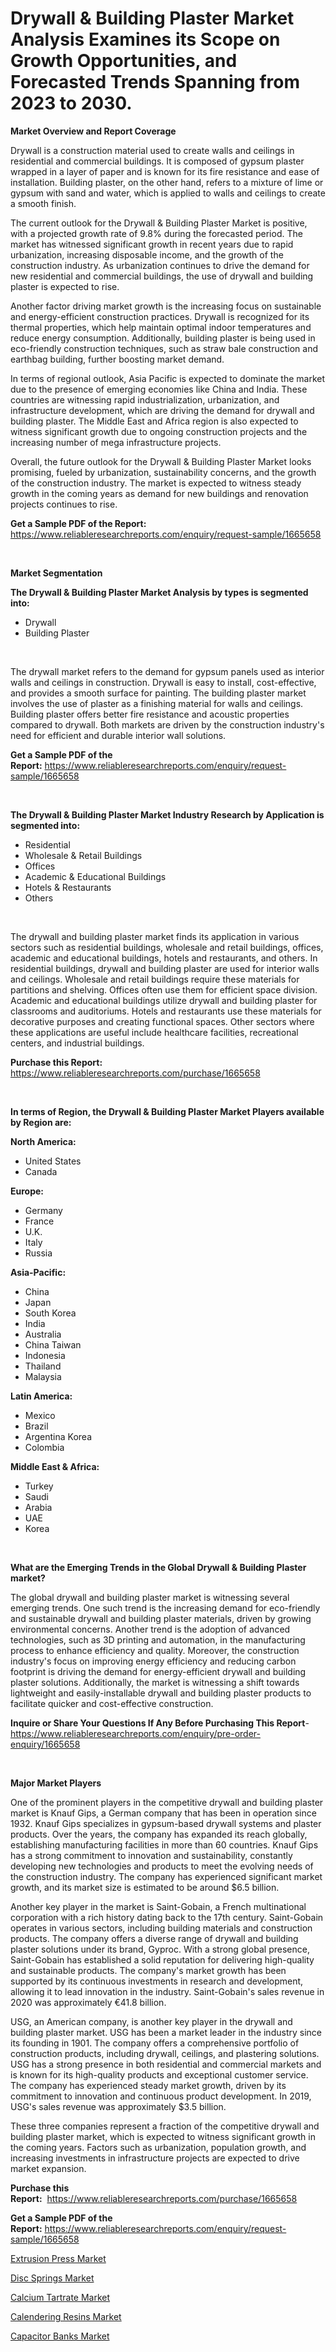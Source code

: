 <p><h1>Drywall & Building Plaster Market Analysis Examines its Scope on Growth Opportunities, and Forecasted Trends Spanning from 2023 to 2030.</h1></p><p><strong>Market Overview and Report Coverage</strong></p>
<p><p>Drywall is a construction material used to create walls and ceilings in residential and commercial buildings. It is composed of gypsum plaster wrapped in a layer of paper and is known for its fire resistance and ease of installation. Building plaster, on the other hand, refers to a mixture of lime or gypsum with sand and water, which is applied to walls and ceilings to create a smooth finish.</p><p>The current outlook for the Drywall & Building Plaster Market is positive, with a projected growth rate of 9.8% during the forecasted period. The market has witnessed significant growth in recent years due to rapid urbanization, increasing disposable income, and the growth of the construction industry. As urbanization continues to drive the demand for new residential and commercial buildings, the use of drywall and building plaster is expected to rise.</p><p>Another factor driving market growth is the increasing focus on sustainable and energy-efficient construction practices. Drywall is recognized for its thermal properties, which help maintain optimal indoor temperatures and reduce energy consumption. Additionally, building plaster is being used in eco-friendly construction techniques, such as straw bale construction and earthbag building, further boosting market demand.</p><p>In terms of regional outlook, Asia Pacific is expected to dominate the market due to the presence of emerging economies like China and India. These countries are witnessing rapid industrialization, urbanization, and infrastructure development, which are driving the demand for drywall and building plaster. The Middle East and Africa region is also expected to witness significant growth due to ongoing construction projects and the increasing number of mega infrastructure projects.</p><p>Overall, the future outlook for the Drywall & Building Plaster Market looks promising, fueled by urbanization, sustainability concerns, and the growth of the construction industry. The market is expected to witness steady growth in the coming years as demand for new buildings and renovation projects continues to rise.</p></p>
<p><strong>Get a Sample PDF of the Report:</strong> <a href="https://www.reliableresearchreports.com/enquiry/request-sample/1665658">https://www.reliableresearchreports.com/enquiry/request-sample/1665658</a></p>
<p>&nbsp;</p>
<p><strong>Market Segmentation</strong></p>
<p><strong>The Drywall & Building Plaster Market Analysis by types is segmented into:</strong></p>
<p><ul><li>Drywall</li><li>Building Plaster</li></ul></p>
<p>&nbsp;</p>
<p><p>The drywall market refers to the demand for gypsum panels used as interior walls and ceilings in construction. Drywall is easy to install, cost-effective, and provides a smooth surface for painting. The building plaster market involves the use of plaster as a finishing material for walls and ceilings. Building plaster offers better fire resistance and acoustic properties compared to drywall. Both markets are driven by the construction industry's need for efficient and durable interior wall solutions.</p></p>
<p><strong>Get a Sample PDF of the Report:</strong>&nbsp;<a href="https://www.reliableresearchreports.com/enquiry/request-sample/1665658">https://www.reliableresearchreports.com/enquiry/request-sample/1665658</a></p>
<p>&nbsp;</p>
<p><strong>The Drywall & Building Plaster Market Industry Research by Application is segmented into:</strong></p>
<p><ul><li>Residential</li><li>Wholesale & Retail Buildings</li><li>Offices</li><li>Academic & Educational Buildings</li><li>Hotels & Restaurants</li><li>Others</li></ul></p>
<p>&nbsp;</p>
<p><p>The drywall and building plaster market finds its application in various sectors such as residential buildings, wholesale and retail buildings, offices, academic and educational buildings, hotels and restaurants, and others. In residential buildings, drywall and building plaster are used for interior walls and ceilings. Wholesale and retail buildings require these materials for partitions and shelving. Offices often use them for efficient space division. Academic and educational buildings utilize drywall and building plaster for classrooms and auditoriums. Hotels and restaurants use these materials for decorative purposes and creating functional spaces. Other sectors where these applications are useful include healthcare facilities, recreational centers, and industrial buildings.</p></p>
<p><strong>Purchase this Report:</strong>&nbsp; <a href="https://www.reliableresearchreports.com/purchase/1665658">https://www.reliableresearchreports.com/purchase/1665658</a></p>
<p>&nbsp;</p>
<p><strong>In terms of Region, the Drywall & Building Plaster Market Players available by Region are:</strong></p>
<p>
    <p> <strong> North America: </strong>
        <ul>
            <li>United States</li>
            <li>Canada</li>
        </ul>
        </p> 
    <p> <strong> Europe: </strong>
        <ul>
            <li>Germany</li>
            <li>France</li>
            <li>U.K.</li>
            <li>Italy</li>
            <li>Russia</li>
        </ul>
        </p> 
    <p> <strong> Asia-Pacific: </strong>
        <ul>
            <li>China</li>
            <li>Japan</li>
            <li>South Korea</li>
            <li>India</li>
            <li>Australia</li>
            <li>China Taiwan</li>
            <li>Indonesia</li>
            <li>Thailand</li>
            <li>Malaysia</li>
        </ul>
        </p> 
    <p> <strong> Latin America: </strong>
        <ul>
            <li>Mexico</li>
            <li>Brazil</li>
            <li>Argentina Korea</li>
            <li>Colombia</li>
        </ul>
        </p> 
    <p> <strong> Middle East & Africa: </strong>
        <ul>
            <li>Turkey</li>
            <li>Saudi</li>
            <li>Arabia</li>
            <li>UAE</li>
            <li>Korea</li>
        </ul>
    </p>
    </p>
<p>&nbsp;</p>
<p><strong>What are the Emerging Trends in the Global Drywall & Building Plaster market?</strong></p>
<p><p>The global drywall and building plaster market is witnessing several emerging trends. One such trend is the increasing demand for eco-friendly and sustainable drywall and building plaster materials, driven by growing environmental concerns. Another trend is the adoption of advanced technologies, such as 3D printing and automation, in the manufacturing process to enhance efficiency and quality. Moreover, the construction industry's focus on improving energy efficiency and reducing carbon footprint is driving the demand for energy-efficient drywall and building plaster solutions. Additionally, the market is witnessing a shift towards lightweight and easily-installable drywall and building plaster products to facilitate quicker and cost-effective construction.</p></p>
<p><strong>Inquire or Share Your Questions If Any Before Purchasing This Report</strong>- <a href="https://www.reliableresearchreports.com/enquiry/pre-order-enquiry/1665658">https://www.reliableresearchreports.com/enquiry/pre-order-enquiry/1665658</a></p>
<p>&nbsp;</p>
<p><strong>Major Market Players</strong></p>
<p><p>One of the prominent players in the competitive drywall and building plaster market is Knauf Gips, a German company that has been in operation since 1932. Knauf Gips specializes in gypsum-based drywall systems and plaster products. Over the years, the company has expanded its reach globally, establishing manufacturing facilities in more than 60 countries. Knauf Gips has a strong commitment to innovation and sustainability, constantly developing new technologies and products to meet the evolving needs of the construction industry. The company has experienced significant market growth, and its market size is estimated to be around $6.5 billion.</p><p>Another key player in the market is Saint-Gobain, a French multinational corporation with a rich history dating back to the 17th century. Saint-Gobain operates in various sectors, including building materials and construction products. The company offers a diverse range of drywall and building plaster solutions under its brand, Gyproc. With a strong global presence, Saint-Gobain has established a solid reputation for delivering high-quality and sustainable products. The company's market growth has been supported by its continuous investments in research and development, allowing it to lead innovation in the industry. Saint-Gobain's sales revenue in 2020 was approximately €41.8 billion.</p><p>USG, an American company, is another key player in the drywall and building plaster market. USG has been a market leader in the industry since its founding in 1901. The company offers a comprehensive portfolio of construction products, including drywall, ceilings, and plastering solutions. USG has a strong presence in both residential and commercial markets and is known for its high-quality products and exceptional customer service. The company has experienced steady market growth, driven by its commitment to innovation and continuous product development. In 2019, USG's sales revenue was approximately $3.5 billion.</p><p>These three companies represent a fraction of the competitive drywall and building plaster market, which is expected to witness significant growth in the coming years. Factors such as urbanization, population growth, and increasing investments in infrastructure projects are expected to drive market expansion.</p></p>
<p><strong>Purchase this Report:</strong>&nbsp;&nbsp;<a href="https://www.reliableresearchreports.com/purchase/1665658">https://www.reliableresearchreports.com/purchase/1665658</a></p>
<p></p>
<p><strong>Get a Sample PDF of the Report:</strong>&nbsp;<a href="https://www.reliableresearchreports.com/enquiry/request-sample/1665658">https://www.reliableresearchreports.com/enquiry/request-sample/1665658</a></p>
<p><p><a href="https://medium.com/@sight.lens.slot/extrusion-press-market-research-report-its-history-and-forecast-2023-to-2030-a93166ddb3dc">Extrusion Press Market</a></p><p><a href="https://medium.com/@inner.zone.room/disc-springs-market-trends-forecast-and-competitive-analysis-to-2030-b4d4201b8d65">Disc Springs Market</a></p><p><a href="https://github.com/marloy8/Market-Research-Report-List-1/blob/main/calcium-tartrate-market.md">Calcium Tartrate Market</a></p><p><a href="https://github.com/mahnoor2003/Market-Research-Report-List-1/blob/main/calendering-resins-market.md">Calendering Resins Market</a></p><p><a href="https://medium.com/@mayekuhic/capacitor-banks-market-furnishes-information-on-market-share-market-trends-and-market-growth-cc26a50b287c">Capacitor Banks Market</a></p></p>
